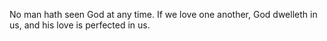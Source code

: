 No man hath seen God at any time. If we love one another, God dwelleth in us, and his love is perfected in us.
